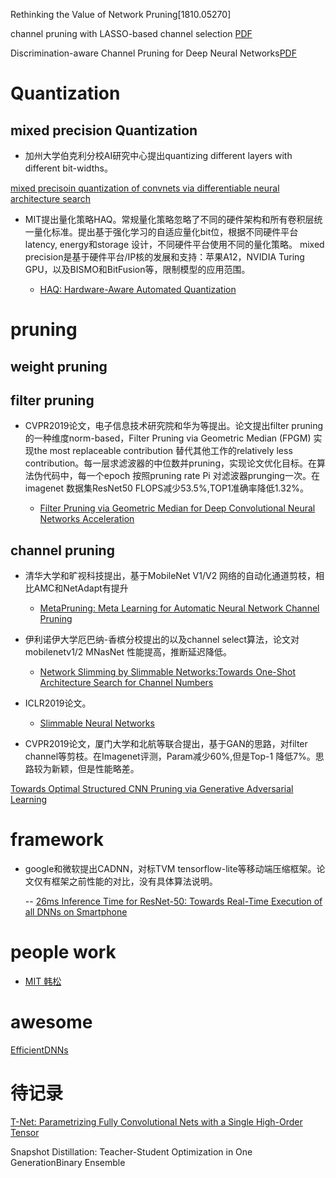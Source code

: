 Rethinking the Value of Network Pruning[1810.05270] 

channel pruning with LASSO-based channel selection [PDF](https://arxiv.org/pdf/1707.06168.pdf)

Discrimination-aware Channel Pruning for Deep Neural Networks[PDF](https://arxiv.org/pdf/1810.11809.pdf)

# Quantization

##  mixed precision Quantization


- 加州大学伯克利分校AI研究中心提出quantizing different layers with different bit-widths。

[mixed precisoin quantization of convnets via differentiable neural architecture search](https://arxiv.org/pdf/1812.00090.pdf)
 

- MIT提出量化策略HAQ。常规量化策略忽略了不同的硬件架构和所有卷积层统一量化标准。提出基于强化学习的自适应量化bit位，根据不同硬件平台latency, energy和storage
设计，不同硬件平台使用不同的量化策略。
  mixed precision是基于硬件平台/IP核的发展和支持：苹果A12，NVIDIA Turing GPU，以及BISMO和BitFusion等，限制模型的应用范围。

  - [HAQ: Hardware-Aware Automated Quantization](https://arxiv.org/pdf/1811.08886.pdf)
  

# pruning

## weight pruning

## filter pruning

- CVPR2019论文，电子信息技术研究院和华为等提出。论文提出filter pruning的一种维度norm-based，Filter Pruning via Geometric Median (FPGM) 实现the most replaceable contribution
替代其他工作的relatively less contribution。每一层求滤波器的中位数并pruning，实现论文优化目标。在算法伪代码中，每一个epoch 按照pruning rate Pi 对滤波器prunging一次。在imagenet 数据集ResNet50
FLOPS减少53.5%,TOP1准确率降低1.32%。 

  - [Filter Pruning via Geometric Median for Deep Convolutional Neural Networks Acceleration](https://arxiv.org/pdf/1811.00250.pdf)

## channel pruning
- 清华大学和旷视科技提出，基于MobileNet V1/V2 网络的自动化通道剪枝，相比AMC和NetAdapt有提升

  - [MetaPruning: Meta Learning for Automatic Neural Network Channel Pruning](https://arxiv.org/pdf/1903.10258.pdf)


- 伊利诺伊大学厄巴纳-香槟分校提出的以及channel select算法，论文对mobilenetv1/2 MNasNet 性能提高，推断延迟降低。

  - [Network Slimming by Slimmable Networks:Towards One-Shot Architecture Search for Channel Numbers](https://arxiv.org/pdf/1903.11728.pdf)


- ICLR2019论文。

  - [Slimmable Neural Networks](https://arxiv.org/pdf/1812.08928.pdf)

- CVPR2019论文，厦门大学和北航等联合提出，基于GAN的思路，对filter channel等剪枝。在Imagenet评测，Param减少60%,但是Top-1 降低7%。思路较为新颖，但是性能略差。

[Towards Optimal Structured CNN Pruning via Generative Adversarial Learning](https://arxiv.org/pdf/1903.09291.pdf)


# framework


- google和微软提出CADNN，对标TVM tensorflow-lite等移动端压缩框架。论文仅有框架之前性能的对比，没有具体算法说明。

  -- [26ms Inference Time for ResNet-50: Towards Real-Time Execution of all DNNs on Smartphone](https://arxiv.org/pdf/1905.00571.pdf)

# people work

- [MIT 韩松](https://songhan.mit.edu/publications/)

# awesome

[EfficientDNNs](https://github.com/MingSun-Tse/EfficientDNNs)

# 待记录


[T-Net: Parametrizing Fully Convolutional Nets with a Single High-Order Tensor](https://arxiv.org/pdf/1904.02698.pdf)

Snapshot Distillation: Teacher-Student Optimization in One GenerationBinary Ensemble





